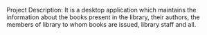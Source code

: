 Project Description: It is a desktop application which maintains the information about the
books present in the library, their authors, the members of library to
whom books are issued, library staff and all.
